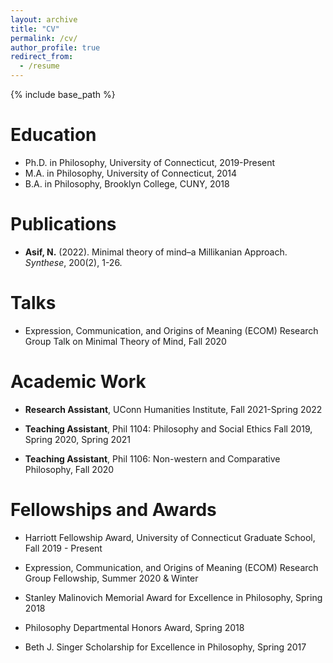 ```yaml
---
layout: archive
title: "CV"
permalink: /cv/
author_profile: true
redirect_from:
  - /resume
---
```


{% include base_path %}

Education
======
* Ph.D. in Philosophy, University of Connecticut, 2019-Present
* M.A. in Philosophy, University of Connecticut, 2014
* B.A. in Philosophy, Brooklyn College, CUNY, 2018


Publications
======
  * **Asif, N.** (2022). Minimal theory of mind–a Millikanian Approach. *Synthese*, 200(2), 1-26.

Talks
======
* Expression, Communication, and Origins of Meaning (ECOM) Research Group Talk on
Minimal Theory of Mind, Fall 2020
  


Academic Work
======
* **Research Assistant**, UConn Humanities Institute, Fall 2021-Spring 2022
  
* **Teaching Assistant**, Phil 1104: Philosophy and Social Ethics
Fall 2019, Spring 2020, Spring 2021

* **Teaching Assistant**, Phil 1106: Non-western and Comparative Philosophy, Fall 2020


Fellowships and Awards
======
* Harriott Fellowship Award, University of Connecticut Graduate School,
Fall 2019 - Present

* Expression, Communication, and Origins of Meaning (ECOM) Research Group
Fellowship, Summer 2020 & Winter 

* Stanley Malinovich Memorial Award for Excellence in Philosophy, Spring 2018

* Philosophy Departmental Honors Award, Spring 2018

* Beth J. Singer Scholarship for Excellence in Philosophy, Spring 2017
